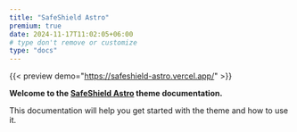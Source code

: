 ```yaml
---
title: "SafeShield Astro"
premium: true
date: 2024-11-17T11:02:05+06:00
# type don't remove or customize
type: "docs"
---
```


{{< preview demo="https://safeshield-astro.vercel.app/" >}}

**Welcome to the [SafeShield Astro](https://themefisher.com/products/safeshield-astro/) theme documentation.**

This documentation will help you get started with the theme and how to use it.
